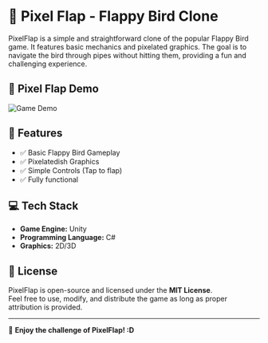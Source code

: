 # 📝 Pixel Flap - Flappy Bird Clone

PixelFlap is a simple and straightforward clone of the popular Flappy Bird game. It features basic mechanics and pixelated graphics. The goal is to navigate the bird through pipes without hitting them, providing a fun and challenging experience.

## 🔹 Pixel Flap Demo

![Game Demo](PixelFlap/Assets/Images/pixelflap.gif)


## 🔹 Features
- ✅ Basic Flappy Bird Gameplay  
- ✅ Pixelatedish Graphics  
- ✅ Simple Controls (Tap to flap)  
- ✅ Fully functional

## 💻 Tech Stack
- **Game Engine:** Unity  
- **Programming Language:** C#  
- **Graphics:** 2D/3D

## 📜 License  
PixelFlap is open-source and licensed under the **MIT License**.  
Feel free to use, modify, and distribute the game as long as proper attribution is provided.

---

🚀 **Enjoy the challenge of PixelFlap! :D**
